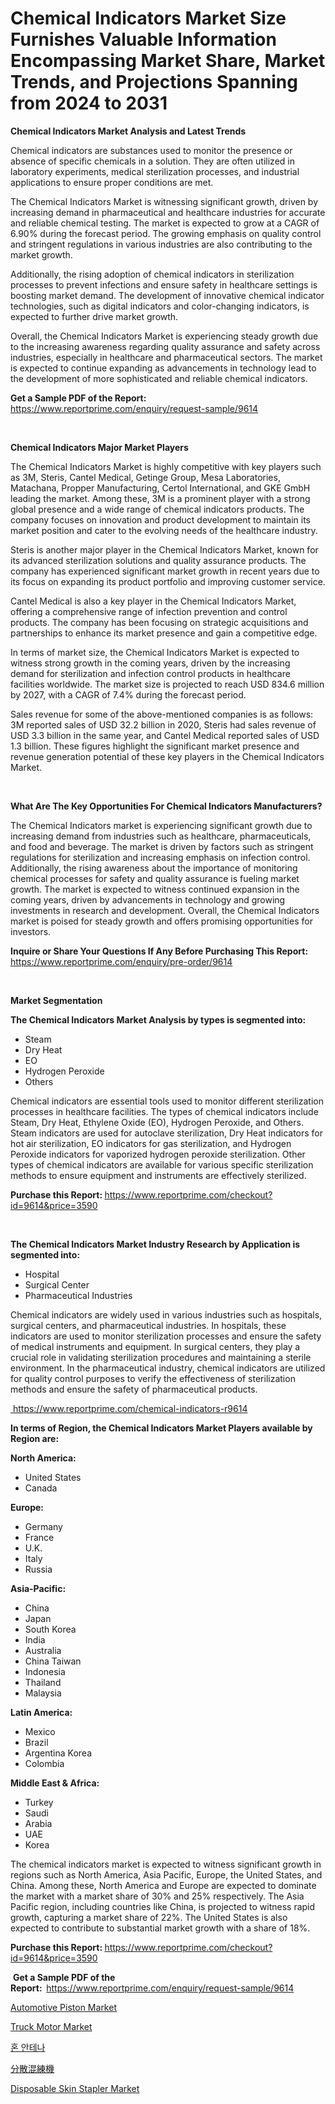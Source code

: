 <p><h1>Chemical Indicators Market Size Furnishes Valuable Information Encompassing Market Share, Market Trends, and Projections Spanning from 2024 to 2031</h1></p><p><strong>Chemical Indicators Market Analysis and Latest Trends</strong></p>
<p><p>Chemical indicators are substances used to monitor the presence or absence of specific chemicals in a solution. They are often utilized in laboratory experiments, medical sterilization processes, and industrial applications to ensure proper conditions are met.</p><p>The Chemical Indicators Market is witnessing significant growth, driven by increasing demand in pharmaceutical and healthcare industries for accurate and reliable chemical testing. The market is expected to grow at a CAGR of 6.90% during the forecast period. The growing emphasis on quality control and stringent regulations in various industries are also contributing to the market growth.</p><p>Additionally, the rising adoption of chemical indicators in sterilization processes to prevent infections and ensure safety in healthcare settings is boosting market demand. The development of innovative chemical indicator technologies, such as digital indicators and color-changing indicators, is expected to further drive market growth.</p><p>Overall, the Chemical Indicators Market is experiencing steady growth due to the increasing awareness regarding quality assurance and safety across industries, especially in healthcare and pharmaceutical sectors. The market is expected to continue expanding as advancements in technology lead to the development of more sophisticated and reliable chemical indicators.</p></p>
<p><strong>Get a Sample PDF of the Report:&nbsp;</strong> <a href="https://www.reportprime.com/enquiry/request-sample/9614">https://www.reportprime.com/enquiry/request-sample/9614</a></p>
<p>&nbsp;</p>
<p><strong>Chemical Indicators Major Market Players</strong></p>
<p><p>The Chemical Indicators Market is highly competitive with key players such as 3M, Steris, Cantel Medical, Getinge Group, Mesa Laboratories, Matachana, Propper Manufacturing, Certol International, and GKE GmbH leading the market. Among these, 3M is a prominent player with a strong global presence and a wide range of chemical indicators products. The company focuses on innovation and product development to maintain its market position and cater to the evolving needs of the healthcare industry.</p><p>Steris is another major player in the Chemical Indicators Market, known for its advanced sterilization solutions and quality assurance products. The company has experienced significant market growth in recent years due to its focus on expanding its product portfolio and improving customer service.</p><p>Cantel Medical is also a key player in the Chemical Indicators Market, offering a comprehensive range of infection prevention and control products. The company has been focusing on strategic acquisitions and partnerships to enhance its market presence and gain a competitive edge.</p><p>In terms of market size, the Chemical Indicators Market is expected to witness strong growth in the coming years, driven by the increasing demand for sterilization and infection control products in healthcare facilities worldwide. The market size is projected to reach USD 834.6 million by 2027, with a CAGR of 7.4% during the forecast period.</p><p>Sales revenue for some of the above-mentioned companies is as follows: 3M reported sales of USD 32.2 billion in 2020, Steris had sales revenue of USD 3.3 billion in the same year, and Cantel Medical reported sales of USD 1.3 billion. These figures highlight the significant market presence and revenue generation potential of these key players in the Chemical Indicators Market.</p></p>
<p>&nbsp;</p>
<p><strong>What Are The Key Opportunities For Chemical Indicators Manufacturers?</strong></p>
<p><p>The Chemical Indicators market is experiencing significant growth due to increasing demand from industries such as healthcare, pharmaceuticals, and food and beverage. The market is driven by factors such as stringent regulations for sterilization and increasing emphasis on infection control. Additionally, the rising awareness about the importance of monitoring chemical processes for safety and quality assurance is fueling market growth. The market is expected to witness continued expansion in the coming years, driven by advancements in technology and growing investments in research and development. Overall, the Chemical Indicators market is poised for steady growth and offers promising opportunities for investors.</p></p>
<p><strong>Inquire or Share Your Questions If Any Before Purchasing This Report:</strong> <a href="https://www.reportprime.com/enquiry/pre-order/9614">https://www.reportprime.com/enquiry/pre-order/9614</a></p>
<p>&nbsp;</p>
<p><strong>Market Segmentation</strong></p>
<p><strong>The Chemical Indicators Market Analysis by types is segmented into:</strong></p>
<p><ul><li>Steam</li><li>Dry Heat</li><li>EO</li><li>Hydrogen Peroxide</li><li>Others</li></ul></p>
<p><p>Chemical indicators are essential tools used to monitor different sterilization processes in healthcare facilities. The types of chemical indicators include Steam, Dry Heat, Ethylene Oxide (EO), Hydrogen Peroxide, and Others. Steam indicators are used for autoclave sterilization, Dry Heat indicators for hot air sterilization, EO indicators for gas sterilization, and Hydrogen Peroxide indicators for vaporized hydrogen peroxide sterilization. Other types of chemical indicators are available for various specific sterilization methods to ensure equipment and instruments are effectively sterilized.</p></p>
<p><strong>Purchase this Report:&nbsp;</strong><a href="https://www.reportprime.com/checkout?id=9614&price=3590">https://www.reportprime.com/checkout?id=9614&price=3590</a></p>
<p>&nbsp;</p>
<p><strong>The Chemical Indicators Market Industry Research by Application is segmented into:</strong></p>
<p><ul><li>Hospital</li><li>Surgical Center</li><li>Pharmaceutical Industries</li></ul></p>
<p><p>Chemical indicators are widely used in various industries such as hospitals, surgical centers, and pharmaceutical industries. In hospitals, these indicators are used to monitor sterilization processes and ensure the safety of medical instruments and equipment. In surgical centers, they play a crucial role in validating sterilization procedures and maintaining a sterile environment. In the pharmaceutical industry, chemical indicators are utilized for quality control purposes to verify the effectiveness of sterilization methods and ensure the safety of pharmaceutical products.</p></p>
<p><a href="https://www.reportprime.com/chemical-indicators-r9614">&nbsp;https://www.reportprime.com/chemical-indicators-r9614</a></p>
<p><strong>In terms of Region, the Chemical Indicators Market Players available by Region are:</strong></p>
<p>
    <p> <strong> North America: </strong>
        <ul>
            <li>United States</li>
            <li>Canada</li>
        </ul>
        </p> 
    <p> <strong> Europe: </strong>
        <ul>
            <li>Germany</li>
            <li>France</li>
            <li>U.K.</li>
            <li>Italy</li>
            <li>Russia</li>
        </ul>
        </p> 
    <p> <strong> Asia-Pacific: </strong>
        <ul>
            <li>China</li>
            <li>Japan</li>
            <li>South Korea</li>
            <li>India</li>
            <li>Australia</li>
            <li>China Taiwan</li>
            <li>Indonesia</li>
            <li>Thailand</li>
            <li>Malaysia</li>
        </ul>
        </p> 
    <p> <strong> Latin America: </strong>
        <ul>
            <li>Mexico</li>
            <li>Brazil</li>
            <li>Argentina Korea</li>
            <li>Colombia</li>
        </ul>
        </p> 
    <p> <strong> Middle East & Africa: </strong>
        <ul>
            <li>Turkey</li>
            <li>Saudi</li>
            <li>Arabia</li>
            <li>UAE</li>
            <li>Korea</li>
        </ul>
    </p>
    </p>
<p><p>The chemical indicators market is expected to witness significant growth in regions such as North America, Asia Pacific, Europe, the United States, and China. Among these, North America and Europe are expected to dominate the market with a market share of 30% and 25% respectively. The Asia Pacific region, including countries like China, is projected to witness rapid growth, capturing a market share of 22%. The United States is also expected to contribute to substantial market growth with a share of 18%.</p></p>
<p><strong>Purchase this Report: </strong><a href="https://www.reportprime.com/checkout?id=9614&price=3590">https://www.reportprime.com/checkout?id=9614&price=3590</a></p>
<p>&nbsp;<strong>Get a Sample PDF of the Report:&nbsp;&nbsp;</strong><a href="https://www.reportprime.com/enquiry/request-sample/9614">https://www.reportprime.com/enquiry/request-sample/9614</a></p>
<p><strong></strong></p>
<p><p><a href="https://www.linkedin.com/pulse/automotive-piston-market-growth-trends-covid-19-impact-forecasts-zju8c?trackingId=evHkhyKquu77DCC1ksJjkA%3D%3D">Automotive Piston Market</a></p><p><a href="https://www.linkedin.com/pulse/truck-motor-market-size-share-global-analysis-report-2024-in6ac?trackingId=pry6IEOheJsUDVse0AXaPw%3D%3D">Truck Motor Market</a></p><p><a href="https://github.com/laholand/Market-Research-Report-List-3/blob/main/355756521466.md">혼 안테나</a></p><p><a href="https://medium.com/@trevawiszk20231/%E3%83%87%E3%82%A3%E3%82%B9%E3%83%91%E3%83%BC%E3%82%B8%E3%83%A7%E3%83%B3%E3%83%8B%E3%83%BC%E3%83%80%E3%83%BC%E3%83%9E%E3%82%B7%E3%83%B3%E5%B8%82%E5%A0%B4%E5%88%86%E6%9E%90-%E3%81%9D%E3%81%AEcagr-%E5%B8%82%E5%A0%B4%E3%82%BB%E3%82%B0%E3%83%A1%E3%83%B3%E3%83%86%E3%83%BC%E3%82%B7%E3%83%A7%E3%83%B3-%E3%81%8A%E3%82%88%E3%81%B3%E3%82%B0%E3%83%AD%E3%83%BC%E3%83%90%E3%83%AB%E7%94%A3%E6%A5%AD%E6%A6%82%E8%A6%81-1cff9246e9b7">分散混練機</a></p><p><a href="https://github.com/JameTravis/Market-Research-Report-List-4/blob/main/disposable-skin-stapler-market.md">Disposable Skin Stapler Market</a></p></p>